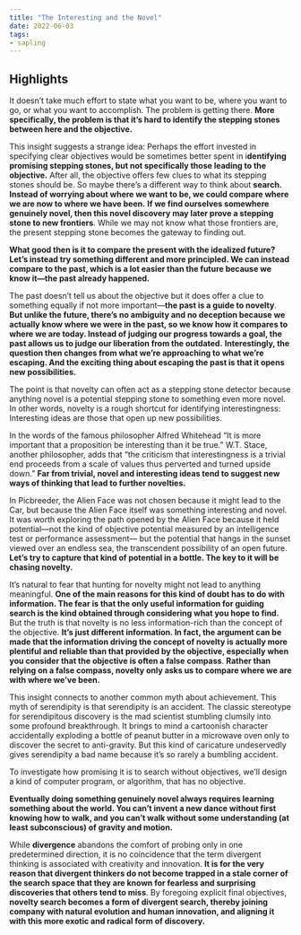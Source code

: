 ```yaml
---
title: "The Interesting and the Novel"
date: 2022-06-03
tags:
- sapling
---
```


## Highlights
It doesn’t take much effort to state what you want to be, where you want to go, or what you want to accomplish. The problem is getting there. **More specifically, the problem is that it’s hard to identify the stepping stones between here and the objective.**

This insight suggests a strange idea: Perhaps the effort invested in specifying clear objectives would be sometimes better spent in i**dentifying promising stepping stones, but not specifically those leading to the objective.** After all, the objective offers few clues to what its stepping stones should be. So maybe there’s a different way to think about **search.** **Instead of worrying about where we want to be, we could compare where we are now to where we have been.** **If we find ourselves somewhere genuinely novel, then this novel discovery may later prove a stepping stone to new frontiers**. While we may not know what those frontiers are, the present stepping stone becomes the gateway to finding out.

**What good then is it to compare the present with the idealized future? Let’s instead try something different and more principled. We can instead compare to the past, which is a lot easier than the future because we know it—the past already happened.**

The past doesn’t tell us about the objective but it does offer a clue to something equally if not more important—**the past is a guide to novelty**. **But unlike the future, there’s no ambiguity and no deception because we actually know where we were in the past, so we know how it compares to where we are today. Instead of judging our progress towards a goal, the past allows us to judge our liberation from the outdated.** **Interestingly, the question then changes from what we’re approaching to what we’re escaping. And the exciting thing about escaping the past is that it opens new possibilities.**

The point is that novelty can often act as a stepping stone detector because anything novel is a potential stepping stone to something even more novel. In other words, novelty is a rough shortcut for identifying interestingness: Interesting ideas are those that open up new possibilities.

In the words of the famous philosopher Alfred Whitehead 
“It is more important that a proposition be interesting than it be true.” W.T. Stace, another philosopher, adds that “the criticism that interestingness is a trivial end
proceeds from a scale of values thus perverted and turned upside down.” **Far from trivial, novel and interesting ideas tend to suggest new ways of thinking that lead to
further novelties.**

In Picbreeder, the Alien Face was not chosen because it might lead to the Car, but because the Alien Face itself was something interesting and novel. It was worth exploring the path opened by the Alien Face because it held potential—not the kind of objective potential measured by an intelligence test or performance assessment—
but the potential that hangs in the sunset viewed over an endless sea, the transcendent possibility of an open future. **Let’s try to capture that kind of potential in a bottle. The key to it will be chasing novelty.**

It’s natural to fear that hunting for novelty might not lead to anything meaningful.
**One of the main reasons for this kind of doubt has to do with information. The
fear is that the only useful information for guiding search is the kind obtained
through considering what you hope to find.** But the truth is that novelty is no less
information-rich than the concept of the objective. **It’s just different information. In
fact, the argument can be made that the information driving the concept of novelty
is actually more plentiful and reliable than that provided by the objective, especially
when you consider that the objective is often a false compass**. **Rather than relying
on a false compass, novelty only asks us to compare where we are with where we’ve
been.**

This insight connects to another common myth about achievement. This myth of
serendipity is that serendipity is an accident. The classic stereotype for serendipitous
discovery is the mad scientist stumbling clumsily into some profound breakthrough.
It brings to mind a cartoonish character accidentally exploding a bottle of peanut
butter in a microwave oven only to discover the secret to anti-gravity. But this kind
of caricature undeservedly gives serendipity a bad name because it’s so rarely a
bumbling accident.

To investigate how promising it is to search without objectives,
we’ll design a kind of computer program, or algorithm, that has no objective.

**Eventually doing something genuinely novel always requires learning something about the world. You can’t invent a new dance without first knowing how to walk, and you can’t walk without some understanding (at least subconscious) of gravity and motion.**

While **divergence** abandons the comfort of probing only in one predetermined
direction, it is no coincidence that the term divergent thinking is associated with
creativity and innovation. **It is for the very reason that divergent thinkers do not
become trapped in a stale corner of the search space that they are known for
fearless and surprising discoveries that others tend to miss**. By foregoing explicit
final objectives, **novelty search becomes a form of divergent search, thereby joining
company with natural evolution and human innovation, and aligning it with this
more exotic and radical form of discovery.**





